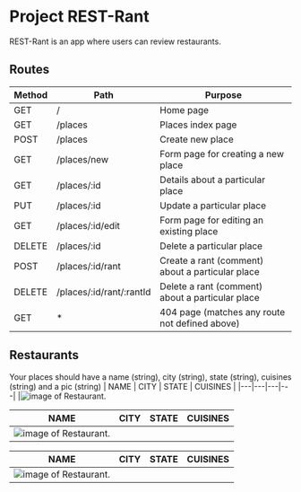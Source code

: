 # Project REST-Rant

REST-Rant is an app where users can review restaurants.

## Routes
|Method|Path|Purpose|
|---	|---	|---	|
| GET |  /	|  	Home page 	|
| GET	|  /places 	|  	Places index page 	|
| POST|  /places 	|  Create new place	|
| GET	|  /places/new 	|  Form page for creating a new place	|
| GET	|  /places/:id 	|  Details about a particular place	|
| PUT	|  /places/:id	|  Update a particular place	|
| GET |  /places/:id/edit 	|  Form page for editing an existing place	|
| DELETE |  /places/:id 	|  Delete a particular place	|
| POST |  /places/:id/rant 	| Create a rant (comment) about a particular place	|
| DELETE |  /places/:id/rant/:rantId 	|  Delete a rant (comment) about a particular place 	|
| GET |  * 	|  404 page (matches any route not defined above) 	| 

## Restaurants 
Your places should have a name (string), city (string), state (string), cuisines (string) and a pic (string)
| NAME | CITY | STATE | CUISINES |
|---|---|---|---|
|![image of Restaurant.](https://picsum.photos/200/300)

| NAME | CITY | STATE | CUISINES |
|---|---|---|---|
|![image of Restaurant.](https://picsum.photos/200/300?grayscale)

| NAME | CITY | STATE | CUISINES |
|---|---|---|---|
|![image of Restaurant.](https://picsum.photos/200/300/?blur)

